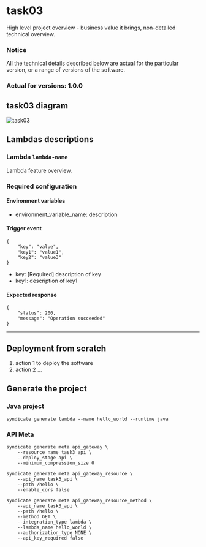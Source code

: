 # task03

High level project overview - business value it brings, non-detailed technical overview.

### Notice
All the technical details described below are actual for the particular
version, or a range of versions of the software.
### Actual for versions: 1.0.0

## task03 diagram

![task03](pics/task03_diagram.png)

## Lambdas descriptions

### Lambda `lambda-name`
Lambda feature overview.

### Required configuration
#### Environment variables
* environment_variable_name: description

#### Trigger event
```buildoutcfg
{
    "key": "value",
    "key1": "value1",
    "key2": "value3"
}
```
* key: [Required] description of key
* key1: description of key1

#### Expected response
```buildoutcfg
{
    "status": 200,
    "message": "Operation succeeded"
}
```
---

## Deployment from scratch
1. action 1 to deploy the software
2. action 2
...

## Generate the project

### Java project
```shell
syndicate generate lambda --name hello_world --runtime java
```

### API Meta

```shell
syndicate generate meta api_gateway \
    --resource_name task3_api \
    --deploy_stage api \
    --minimum_compression_size 0 
    
syndicate generate meta api_gateway_resource \
    --api_name task3_api \
    --path /hello \
    --enable_cors false     

syndicate generate meta api_gateway_resource_method	\
    --api_name task3_api \
    --path /hello \
    --method GET \
    --integration_type lambda \
    --lambda_name hello_world \
    --authorization_type NONE \
    --api_key_required false 
```
